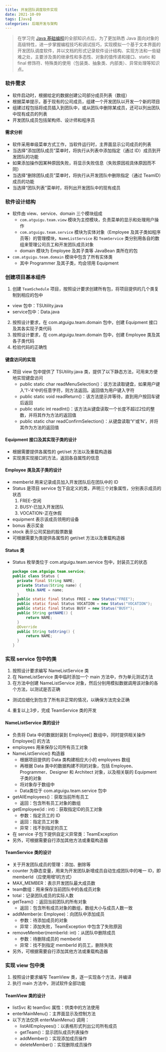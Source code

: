 ```yaml
---
title: 开发团队调度软件实现
date: 2021-10-09
tags: [Java]
categories: 后端开发与架构
---
```


> 在学习完 [Java 基础编程](/Java基础)的全部知识点后，为了更加熟悉 Java 面向对象的高级特性，进一步掌握编程技巧和调试技巧，实现模拟一个基于文本界面的开发团队调度软件，并以文档的形式记录软件设计结构、实现方法和一些疑难之处，主要涉及类的继承性和多态性、对象的值传递和接口、static 和 final 修饰符、特殊类的使用（包装类、抽象类、内部类）、异常处理等知识点。

<!--more-->

### 软件需求

- 软件启动时，根据给定的数据创建公司部分成员列表（数组）
- 根据菜单提示，基于现有的公司成员，组建一个开发团队以开发一个新的项目
- 组建过程包括将成员插入到团队中，或从团队中删除某成员，还可以列出团队中现有成员的列表
- 开发团队成员包括架构师、设计师和程序员

#### 需求分析

- 软件采用单级菜单方式工作，当软件运行时，主界面显示公司成员的列表
- 当选择“添加团队成员”菜单时，将执行从列表中添加指定（通过 ID）成员到开发团队的功能
- 如果添加操作因某种原因失败，将显示失败信息（失败原因视具体原因而不同）
- 当选择“删除团队成员”菜单时，将执行从开发团队中删除指定（通过 TeamID）成员的功能
- 当选择“团队列表”菜单时，将列出开发团队中的现有成员

### 软件设计结构

- 软件由 view、service、domain 三个模块组成
  - `com.atguigu.team.view` 模块为主控模块，负责菜单的显示和处理用户操作
  - `com.atguigu.team.service` 模块为实体对象（Employee 及其子类如程序员等）的管理模块，`NameListService` 和 `TeamService` 类分别用各自的数组来管理公司员工和开发团队成员对象
  - domain 模块为 Employee 及其子类等 JavaBean 类所在的包
- `com.atguigu.team.domain` 模块中包含了所有实体类
  - 其中 Programmer 及其子类，均会领用 Equipment

### 创建项目基本组件

1.	创建 `TeamSchedule` 项目，按照设计要求创建所有包，将项目提供的几个类复制到相应的包中
   - view 包中：TSUtility.java
   - service包中：Data.java
2.	按照设计要求，在 com.atguigu.team.domain 包中，创建 Equipment 接口及其各实现子类代码
3.	按照设计要求，在 com.atguigu.team.domain 包中，创建 Employee 类及其各子类代码
4.	检验代码的正确性

#### 键盘访问的实现

- 项目 view 包中提供了 TSUtility.java 类，提供了以下静态方法，可用来方便地实现键盘访问
  - public static char readMenuSelection()：该方法读取键盘，如果用户键入’1’-’4’中的任意字符，则方法返回。返回值为用户键入字符
  - public static void readReturn()：该方法提示并等待，直到用户按回车键后返回
  - public static int readInt()：该方法从键盘读取一个长度不超过2位的整数，并将其作为方法的返回值
  - public static char readConfirmSelection()：从键盘读取‘Y’或’N’，并将其作为方法的返回值

#### Equipment 接口及其实现子类的设计

- 根据需要提供各属性的 get/set 方法以及重载构造器
- 实现类实现接口的方法，返回各自属性的信息

#### Employee 类及其子类的设计

- memberId 用来记录成员加入开发团队后在团队中的 ID
- Status 是项目 service 包下自定义的类，声明三个对象属性，分别表示成员的状态
  1. FREE-空闲
  2. BUSY-已加入开发团队
  3. VOCATION-正在休假
- equipment 表示该成员领用的设备
- bonus 表示奖金
- stock 表示公司奖励的股票数量
- 可根据需要为类提供各属性的 get/set 方法以及重载构造器

#### Status 类

- Status 枚举类位于 com.atguigu.team.service 包中，封装员工的状态

  ```java
  package com.atguigu.team.service;
  public class Status {
  	private final String NAME;
    private Status(String name) {
    	this.NAME = name;
    }
    public static final Status FREE = new Status("FREE");
    public static final Status VOCATION = new Status("VOCATION"); 
    public static final Status BUSY = new Status("BUSY");
    public String getNAME() {
    	return NAME;
    }
    @Override
    public String toString() {
    	return NAME;
    }
  }
  ```

### 实现 service 包中的类

1.	按照设计要求编写 NameListService 类
2.	在 NameListService 类中临时添加一个 main 方法中，作为单元测试方法
3.	在方法中创建 NameListService 对象，然后分别用模拟数据调用该对象的各个方法，以测试是否正确
   - 测试应细化到包含了所有非正常的情况，以确保方法完全正确
4.	重复以上3步，完成 TeamService 类的开发

#### NameListService 类的设计

- 负责将 Data 中的数据封装到 Employee[] 数组中，同时提供相关操作 Employee[] 的方法
- employees 用来保存公司所有员工对象
- NameListService() 构造器
  - 根据项目提供的 Data 类构建相应大小的 employees 数组
  - 再根据 Data 类中的数据构建不同的对象，包括 Employee、Programmer、Designer 和 Architect 对象，以及相关联的 Equipment 子类的对象
  - 将对象存于数组中
  - Data类位于 com.atguigu.team.service 包中
- getAllEmployees()：获取当前所有员工
  - 返回：包含所有员工对象的数组
- getEmployee(id : int)：获取指定ID的员工对象
  - 参数：指定员工的 ID
  - 返回：指定员工对象
  - 异常：找不到指定的员工
- 在 service 子包下提供自定义异常类：TeamException
- 另外，可根据需要自行添加其他方法或重载构造器

#### TeamService 类的设计

- 关于开发团队成员的管理：添加、删除等
- counter 为静态变量，用来为开发团队新增成员自动生成团队中的唯一 ID，即 memberId（应使用增1的方式）
- MAX_MEMBER：表示开发团队最大成员数
- team数组：用来保存当前团队中的各成员对象
- total：记录团队成员的实际人数
- getTeam() ：返回当前团队的所有对象
  - 返回：包含所有成员对象的数组，数组大小与成员人数一致
- addMember(e: Employee)：向团队中添加成员
  - 参数：待添加成员的对象
  - 异常：添加失败，TeamException 中包含了失败原因
- removeMember(memberId: int)：从团队中删除成员
  - 参数：待删除成员的 memberId
  - 异常：找不到指定 memberId 的员工，删除失败
- 另外，可根据需要自行添加其他方法或重载构造器

### 实现 view 包中类

1.	按照设计要求编写 TeamView 类，逐一实现各个方法，并编译
2.	执行 main 方法中，测试软件全部功能

#### TeamView 类的设计

- listSvc 和 teamSvc 属性：供类中的方法使用
- enterMainMenu()：主界面显示及控制方法
- 以下方法仅供 enterMainMenu() 调用：
  - listAllEmployees()：以表格形式列出公司所有成员
  - getTeam()：显示团队成员列表操作
  - addMember()：实现添加成员操作
  - deleteMember()：实现删除成员操作

